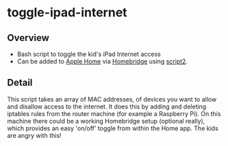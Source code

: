 # toggle-ipad-internet

## Overview

- Bash script to toggle the kid's iPad Internet access
- Can be added to [Apple Home](https://www.apple.com/home-app/) via [Homebridge](https://homebridge.io) using [script2](https://github.com/pponce/homebridge-script2).

## Detail

This script takes an array of MAC addresses, of devices you want to allow and disallow access to the internet.
It does this by adding and deleting iptables rules from the router machine (for example a Raspberry Pi).
On this machine there could be a working Homebridge setup (optional really), which provides an easy 'on/off' toggle from within the Home app.
The kids are angry with this!

